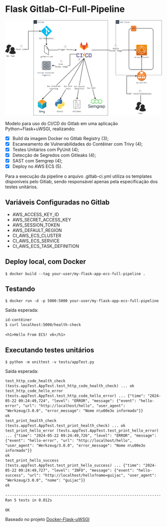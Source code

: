 # Flask Gitlab-CI-Full-Pipeline

![](assets/Lab-Full-Pipeline-Gitlab-CI-CD.drawio.png)

Modelo para uso do CI/CD do Gitlab em uma aplicação Python+Flask+uWSGI, realizando:

* [X] Build da imagem Docker no Gitlab Registry (3);
* [X] Escaneamento de Vulnerabilidades do Contêiner com Trivy (4);
* [X] Testes Unitários com PyUnit (4);
* [X] Detecção de Segredos com Gitleaks (4);
* [X] SAST com Semgrep (4);
* [X] Deploy no AWS ECS (5).

Para a execução da pipeline o arquivo .gitlab-ci.yml utiliza os templates disponíveis pelo Gitlab, sendo responsável apenas pela especificação dos testes unitários.

## Variáveis Configuradas no Gitlab

* AWS_ACCESS_KEY_ID
* AWS_SECRET_ACCESS_KEY
* AWS_SESSION_TOKEN
* AWS_DEFAULT_REGION
* CI_AWS_ECS_CLUSTER
* CI_AWS_ECS_SERVICE
* CI_AWS_ECS_TASK_DEFINITION

## Deploy local, com Docker

```
$ docker build --tag your-user/my-flask-app-ecs-full-pipeline .
```

## Testando

```
$ docker run -d -p 5000:5000 your-user/my-flask-app-ecs-full-pipeline
```

Saída esperada:

```
id-contêiner
$ curl localhost:5000/health-check

<h1>Hello From ECS! v6</h1>
```

## Executando testes unitários

```
$ python -m unittest -v tests/appTest.py
```

Saída esperada:

```
test_http_code_health_check (tests.appTest.AppTest.test_http_code_health_check) ... ok
test_http_code_hello_error (tests.appTest.AppTest.test_http_code_hello_error) ... {"time": "2024-05-22 09:24:49,724", "level": "ERROR", "message": {"event": "hello-error", "url": "http://localhost/hello", "user_agent": "Werkzeug/3.0.0", "error_message": "Nome n\u00e3o informado"}}
ok
test_print_health_check (tests.appTest.AppTest.test_print_health_check) ... ok
test_print_hello_error (tests.appTest.AppTest.test_print_hello_error) ... {"time": "2024-05-22 09:24:49,726", "level": "ERROR", "message": {"event": "hello-error", "url": "http://localhost/hello", "user_agent": "Werkzeug/3.0.0", "error_message": "Nome n\u00e3o informado"}}
ok
test_print_hello_success (tests.appTest.AppTest.test_print_hello_success) ... {"time": "2024-05-22 09:24:49,727", "level": "INFO", "message": {"event": "hello-success", "url": "http://localhost/hello?name=guijac", "user_agent": "Werkzeug/3.0.0", "nome": "guijac"}}
ok

----------------------------------------------------------------------
Ran 5 tests in 0.012s

OK
```

Baseado no projeto [Docker-Flask-uWSGI](https://github.com/cirolini/Docker-Flask-uWSGI/)
